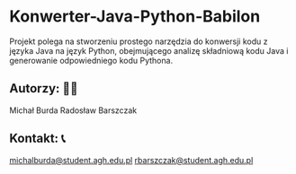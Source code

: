 # Konwerter-Java-Python-Babilon
Projekt polega na stworzeniu prostego narzędzia do konwersji kodu z języka Java na język Python, obejmującego analizę składniową kodu Java i generowanie odpowiedniego kodu Pythona.

## Autorzy: 👨‍🏫
Michał Burda
Radosław Barszczak

## Kontakt: 📞
michalburda@student.agh.edu.pl
rbarszczak@student.agh.edu.pl
